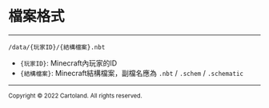 # 檔案格式

---

`/data/{玩家ID}/{結構檔案}.nbt`
- `{玩家ID}`: Minecraft內玩家的ID
- `{結構檔案}`: Minecraft結構檔案，副檔名應為 `.nbt` / `.schem` / `.schematic`

---

<small>Copyright © 2022 Cartoland. All rights reserved.</small>
